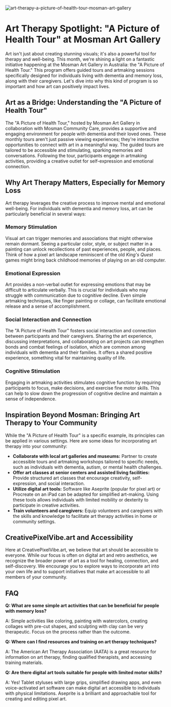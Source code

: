 ![art-therapy-a-picture-of-health-tour-mosman-art-gallery](https://images.pexels.com/photos/6932014/pexels-photo-6932014.jpeg?auto=compress&cs=tinysrgb&fit=crop&h=627&w=1200)

# Art Therapy Spotlight: "A Picture of Health Tour" at Mosman Art Gallery

Art isn't just about creating stunning visuals; it's also a powerful tool for therapy and well-being. This month, we're shining a light on a fantastic initiative happening at the Mosman Art Gallery in Australia: the "A Picture of Health Tour." This program offers guided tours and artmaking sessions specifically designed for individuals living with dementia and memory loss, along with their caregivers. Let's dive into why this kind of program is so important and how art can positively impact lives.

## Art as a Bridge: Understanding the "A Picture of Health Tour"

The "A Picture of Health Tour," hosted by Mosman Art Gallery in collaboration with Mosman Community Care, provides a supportive and engaging environment for people with dementia and their loved ones. These monthly tours aren't just passive viewing experiences; they're interactive opportunities to connect with art in a meaningful way. The guided tours are tailored to be accessible and stimulating, sparking memories and conversations. Following the tour, participants engage in artmaking activities, providing a creative outlet for self-expression and emotional connection.

## Why Art Therapy Matters, Especially for Memory Loss

Art therapy leverages the creative process to improve mental and emotional well-being. For individuals with dementia and memory loss, art can be particularly beneficial in several ways:

### Memory Stimulation

Visual art can trigger memories and associations that might otherwise remain dormant. Seeing a particular color, style, or subject matter in a painting can unlock recollections of past experiences, people, and places.  Think of how a pixel art landscape reminiscent of the old *King's Quest* games might bring back childhood memories of playing on an old computer.

### Emotional Expression

Art provides a non-verbal outlet for expressing emotions that may be difficult to articulate verbally.  This is crucial for individuals who may struggle with communication due to cognitive decline.  Even simple artmaking techniques, like finger painting or collage, can facilitate emotional release and a sense of accomplishment.

### Social Interaction and Connection

The "A Picture of Health Tour" fosters social interaction and connection between participants and their caregivers.  Sharing the art experience, discussing interpretations, and collaborating on art projects can strengthen bonds and combat feelings of isolation, which are common among individuals with dementia and their families. It offers a shared positive experience, something vital for maintaining quality of life.

### Cognitive Stimulation

Engaging in artmaking activities stimulates cognitive function by requiring participants to focus, make decisions, and exercise fine motor skills. This can help to slow down the progression of cognitive decline and maintain a sense of independence.

## Inspiration Beyond Mosman: Bringing Art Therapy to Your Community

While the "A Picture of Health Tour" is a specific example, its principles can be applied in various settings. Here are some ideas for incorporating art therapy into your community:

*   **Collaborate with local art galleries and museums:** Partner to create accessible tours and artmaking workshops tailored to specific needs, such as individuals with dementia, autism, or mental health challenges.
*   **Offer art classes at senior centers and assisted living facilities:** Provide structured art classes that encourage creativity, self-expression, and social interaction.
*   **Utilize digital art tools:**  Software like Aseprite (popular for pixel art) or Procreate on an iPad can be adapted for simplified art-making. Using these tools allows individuals with limited mobility or dexterity to participate in creative activities.
*   **Train volunteers and caregivers:**  Equip volunteers and caregivers with the skills and knowledge to facilitate art therapy activities in home or community settings.

## CreativePixelVibe.art and Accessibility

Here at CreativePixelVibe.art, we believe that art should be accessible to everyone. While our focus is often on digital art and retro aesthetics, we recognize the broader power of art as a tool for healing, connection, and self-discovery. We encourage you to explore ways to incorporate art into your own life and to support initiatives that make art accessible to all members of your community.

## FAQ

**Q: What are some simple art activities that can be beneficial for people with memory loss?**

A: Simple activities like coloring, painting with watercolors, creating collages with pre-cut shapes, and sculpting with clay can be very therapeutic. Focus on the process rather than the outcome.

**Q: Where can I find resources and training on art therapy techniques?**

A: The American Art Therapy Association (AATA) is a great resource for information on art therapy, finding qualified therapists, and accessing training materials.

**Q: Are there digital art tools suitable for people with limited motor skills?**

A: Yes! Tablet styluses with large grips, simplified drawing apps, and even voice-activated art software can make digital art accessible to individuals with physical limitations. Aseprite is a brilliant and approachable tool for creating and editing pixel art.
